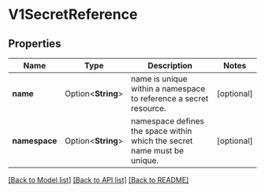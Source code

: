 # V1SecretReference

## Properties

Name | Type | Description | Notes
------------ | ------------- | ------------- | -------------
**name** | Option<**String**> | name is unique within a namespace to reference a secret resource. | [optional]
**namespace** | Option<**String**> | namespace defines the space within which the secret name must be unique. | [optional]

[[Back to Model list]](../README.md#documentation-for-models) [[Back to API list]](../README.md#documentation-for-api-endpoints) [[Back to README]](../README.md)



